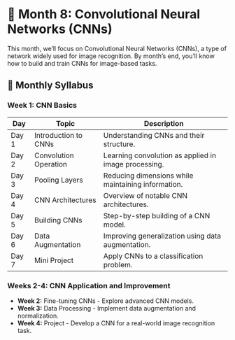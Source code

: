 # 📅 Month 8: Convolutional Neural Networks (CNNs)

This month, we’ll focus on Convolutional Neural Networks (CNNs), a type of network widely used for image recognition. By month’s end, you’ll know how to build and train CNNs for image-based tasks.

## 📖 Monthly Syllabus

### Week 1: CNN Basics
| **Day** | **Topic**                           | **Description**                                      |
| ------- | ----------------------------------- | ---------------------------------------------------- |
| Day 1   | Introduction to CNNs                | Understanding CNNs and their structure.              |
| Day 2   | Convolution Operation               | Learning convolution as applied in image processing. |
| Day 3   | Pooling Layers                      | Reducing dimensions while maintaining information.   |
| Day 4   | CNN Architectures                   | Overview of notable CNN architectures.               |
| Day 5   | Building CNNs                       | Step-by-step building of a CNN model.                |
| Day 6   | Data Augmentation                   | Improving generalization using data augmentation.    |
| Day 7   | Mini Project                        | Apply CNNs to a classification problem.              |

### Weeks 2-4: CNN Application and Improvement
- **Week 2:** Fine-tuning CNNs - Explore advanced CNN models.
- **Week 3:** Data Processing - Implement data augmentation and normalization.
- **Week 4:** Project - Develop a CNN for a real-world image recognition task.
